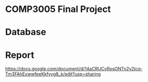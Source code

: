 # COMP3005 Final Project

# Database



# Report
https://docs.google.com/document/d/14aCRUCvRosONTv2y2lcq-Tm3FAhExwwfeeKkfyyg8_k/edit?usp=sharing
